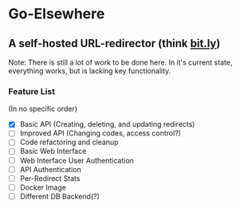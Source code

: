 # Go-Elsewhere

## A self-hosted URL-redirector (think [bit.ly](https://bit.ly))

Note: There is still a lot of work to be done here. In it's current state, everything works, but is lacking key functionality.

### Feature List

(In no specific order)

- [x] Basic API (Creating, deleting, and updating redirects)
- [ ] Improved API (Changing codes, access control?)
- [ ] Code refactoring and cleanup
- [ ] Basic Web Interface
- [ ] Web Interface User Authentication
- [ ] API Authentication
- [ ] Per-Redirect Stats
- [ ] Docker Image
- [ ] Different DB Backend(?)
